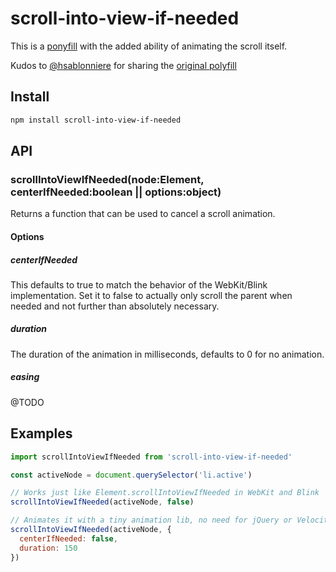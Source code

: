 # scroll-into-view-if-needed

This is a [ponyfill](https://ponyfoo.com/articles/polyfills-or-ponyfills) with the added ability of animating the scroll itself.

Kudos to [@hsablonniere](https://github.com/hsablonniere) for sharing the [original polyfill](https://gist.github.com/hsablonniere/2581101)

## Install

```bash
npm install scroll-into-view-if-needed
```

## API

### scrollIntoViewIfNeeded(node:Element, centerIfNeeded:boolean || options:object)

Returns a function that can be used to cancel a scroll animation.

#### Options

##### centerIfNeeded

This defaults to true to match the behavior of the WebKit/Blink implementation.
Set it to false to actually only scroll the parent when needed and not further than absolutely necessary.

##### duration

The duration of the animation in milliseconds, defaults to 0 for no animation.

##### easing

@TODO

## Examples

```javascript
import scrollIntoViewIfNeeded from 'scroll-into-view-if-needed'

const activeNode = document.querySelector('li.active')

// Works just like Element.scrollIntoViewIfNeeded in WebKit and Blink
scrollIntoViewIfNeeded(activeNode, false)

// Animates it with a tiny animation lib, no need for jQuery or Velocity
scrollIntoViewIfNeeded(activeNode, {
  centerIfNeeded: false,
  duration: 150
})

```